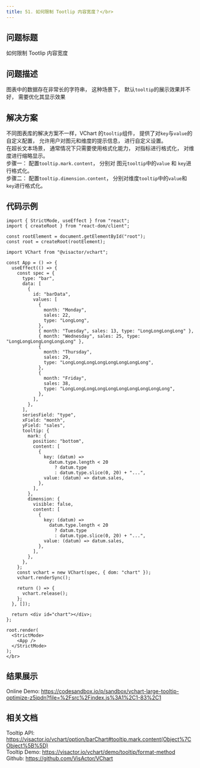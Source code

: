 ```yaml
---
title: 51. 如何限制 Tootlip 内容宽度？</br>
---
```

## 问题标题

如何限制 Tootlip 内容宽度</br>
## 问题描述

图表中的数据存在非常长的字符串， 这种场景下， 默认`tooltip`的展示效果并不好， 需要优化其显示效果</br>
## 解决方案 

不同图表库的解决方案不一样，VChart 的`tooltip`组件， 提供了对`key`与`value`的自定义配置， 允许用户对图元和维度的提示信息， 进行自定义设置。 </br>
在超长文本场景， 通常情况下只需要使用格式化能力， 对指标进行格式化， 对维度进行缩略显示。</br>
步骤一： 配置`tooltip.mark.content`， 分别对 图元`tooltip`中的`value` 和 `key`进行格式化。</br>
步骤二： 配置`tooltip.dimension.content`， 分别对维度`tooltip`中的`value`和`key`进行格式化。</br>
## 代码示例  

```
import { StrictMode, useEffect } from "react";
import { createRoot } from "react-dom/client";

const rootElement = document.getElementById("root");
const root = createRoot(rootElement);

import VChart from "@visactor/vchart";

const App = () => {
  useEffect(() => {
    const spec = {
      type: "bar",
      data: [
        {
          id: "barData",
          values: [
            {
              month: "Monday",
              sales: 22,
              type: "LongLong",
            },
            { month: "Tuesday", sales: 13, type: "LongLongLongLong" },
            { month: "Wednesday", sales: 25, type: "LongLongLongLongLongLong" },
            {
              month: "Thursday",
              sales: 29,
              type: "LongLongLongLongLongLongLongLong",
            },
            {
              month: "Friday",
              sales: 38,
              type: "LongLongLongLongLongLongLongLongLongLong",
            },
          ],
        },
      ],
      seriesField: "type",
      xField: "month",
      yField: "sales",
      tooltip: {
        mark: {
          position: "bottom",
          content: [
            {
              key: (datum) =>
                datum.type.length < 20
                  ? datum.type
                  : datum.type.slice(0, 20) + "...",
              value: (datum) => datum.sales,
            },
          ],
        },
        dimension: {
          visible: false,
          content: [
            {
              key: (datum) =>
                datum.type.length < 20
                  ? datum.type
                  : datum.type.slice(0, 20) + "...",
              value: (datum) => datum.sales,
            },
          ],
        },
      },
    };
    const vchart = new VChart(spec, { dom: "chart" });
    vchart.renderSync();

    return () => {
      vchart.release();
    };
  }, []);

  return <div id="chart"></div>;
};

root.render(
  <StrictMode>
    <App />
  </StrictMode>
);
</br>
```
## 结果展示 

Online Demo: https://codesandbox.io/p/sandbox/vchart-large-tooltip-optimize-z5jpdn?file=%2Fsrc%2Findex.js%3A1%2C1-83%2C1</br>
## 相关文档

Tooltip API: https://visactor.io/vchart/option/barChart#tooltip.mark.content(Object%7CObject%5B%5D)</br>
Tooltip Demo: https://visactor.io/vchart/demo/tooltip/format-method</br>
Github: https://github.com/VisActor/VChart</br>